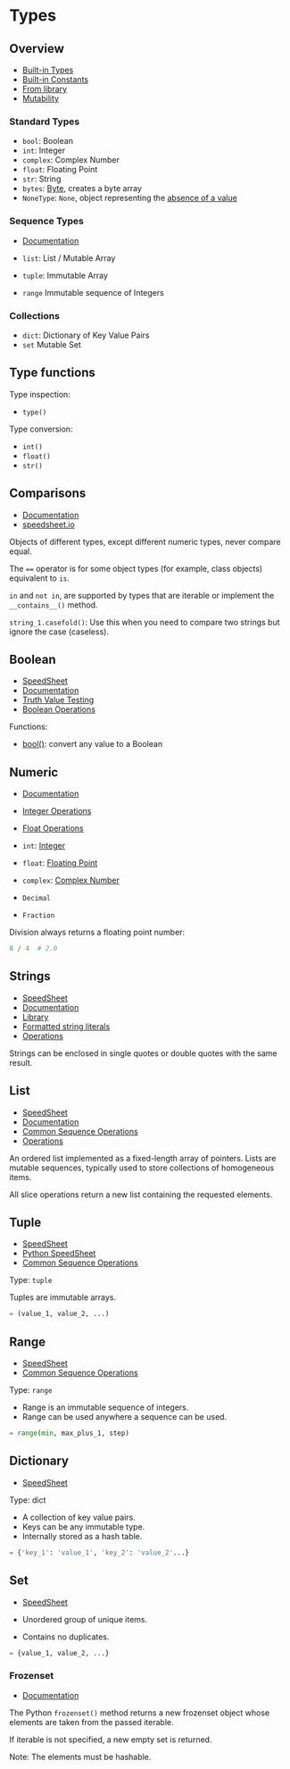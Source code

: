 # Types

## Overview

- [Built-in Types](https://docs.python.org/3/library/stdtypes.html)
- [Built-in Constants](https://docs.python.org/3/library/constants.html)
- [From library](https://speedsheet.io/s/python?select=T5aC)
- [Mutability](https://realpython.com/python-mutable-vs-immutable-types/)

### Standard Types

- `bool`: Boolean
- `int`: Integer
- `complex`: Complex Number
- `float`: Floating Point
- `str`: String
- `bytes`: [Byte](https://speedsheet.io/s/python?select=BF5h), creates a byte array
- `NoneType`: `None`, object representing the [absence of a value](https://speedsheet.io/s/python?select=UHpm)

### Sequence Types

- [Documentation](https://docs.python.org/3/library/stdtypes.html#sequence-types-list-tuple-range)

- `list`: List / Mutable Array
- `tuple`: Immutable Array
- `range` Immutable sequence of Integers

### Collections

- `dict`: Dictionary of Key Value Pairs
- `set` Mutable Set

## Type functions

Type inspection:

- `type()`

Type conversion:

- `int()`
- `float()`
- `str()`

## Comparisons

- [Documentation](https://docs.python.org/3/library/stdtypes.html#comparisons)
- [speedsheet.io](https://speedsheet.io/s/python?q=compar#KYLe)

Objects of different types, except different numeric types, never compare equal.

The `==` operator is for some object types (for example, class objects) equivalent to `is`.

`in` and `not in`, are supported by types that are iterable or implement the `__contains__()` method.

`string_1.casefold()`: Use this when you need to compare two strings but ignore the case (caseless). 

## Boolean 

- [SpeedSheet](https://speedsheet.io/s/python?q=boolean#qA4r)
- [Documentation](https://docs.python.org/3/library/stdtypes.html#boolean-values)
- [Truth Value Testing](https://docs.python.org/3/library/stdtypes.html#truth)
- [Boolean Operations](https://docs.python.org/3/library/stdtypes.html#boolean-operations-and-or-not)

Functions:

- [bool()](https://docs.python.org/3/library/functions.html#bool): convert any value to a Boolean

## Numeric

- [Documentation](https://docs.python.org/3/library/stdtypes.html#numeric-types-int-float-complex)
- [Integer Operations](https://speedsheet.io/s/python?q=integer#u0H4)
- [Float Operations](https://speedsheet.io/s/python?q=float#b25U)

- `int`: [Integer](https://speedsheet.io/s/python#f3Sf)
- `float`: [Floating Point](https://speedsheet.io/s/python?select=R2Pv)
- `complex`: [Complex Number](https://speedsheet.io/s/python?select=0C9U)
- `Decimal`
- `Fraction`

Division always returns a floating point number:

```python
8 / 4  # 2.0 
```

## Strings

- [SpeedSheet](https://speedsheet.io/s/python?select=GQSJ)
- [Documentation](https://docs.python.org/3/library/stdtypes.html#text-sequence-type-str)
- [Library](https://docs.python.org/3/library/string.html)
- [Formatted string literals](https://docs.python.org/3/reference/lexical_analysis.html#f-strings)
- [Operations](https://speedsheet.io/s/python?q=strings#T7xJ)

Strings can be enclosed in single quotes or double quotes with the same result.

## List

- [SpeedSheet](https://speedsheet.io/s/python?q=lis#Cn3A)
- [Documentation](https://docs.python.org/3/library/stdtypes.html#lists)
- [Common Sequence Operations](https://docs.python.org/3/library/stdtypes.html#common-sequence-operations)
- [Operations](https://speedsheet.io/s/python?q=lis#hCt6)

An ordered list implemented as a fixed-length array of pointers. 
Lists are mutable sequences, typically used to store collections of homogeneous items.

All slice operations return a new list containing the requested elements. 

## Tuple

- [SpeedSheet](https://speedsheet.io/s/python?q=tuple#fHp3)
- [Python SpeedSheet](https://speedsheet.io/s/python?select=fHp3)
- [Common Sequence Operations](https://docs.python.org/3/library/stdtypes.html#common-sequence-operations)

Type: `tuple`

Tuples are immutable arrays.

```python
= (value_1, value_2, ...)
```

## Range

- [SpeedSheet](https://speedsheet.io/s/python?q=range#S6GN)
- [Common Sequence Operations](https://docs.python.org/3/library/stdtypes.html#common-sequence-operations)

Type: `range`

- Range is an immutable sequence of integers.
- Range can be used anywhere a sequence can be used.

```python
= range(min, max_plus_1, step)
```

## Dictionary

- [SpeedSheet](https://speedsheet.io/s/python?select=BUXG)

Type: dict

- A collection of key value pairs.
- Keys can be any immutable type.
- Internally stored as a hash table.

```python
= {'key_1': 'value_1', 'key_2': 'value_2'...}
```

## Set

- [SpeedSheet](https://speedsheet.io/s/python?select=0RXJ)

- Unordered group of unique items.
- Contains no duplicates.

```python
= {value_1, value_2, ...}
```

### Frozenset

- [Documentation](https://docs.python.org/3/library/stdtypes.html#frozenset)

The Python `frozenset()` method returns a new frozenset object whose elements are taken from the passed iterable.

If iterable is not specified, a new empty set is returned.

Note: The elements must be hashable.
